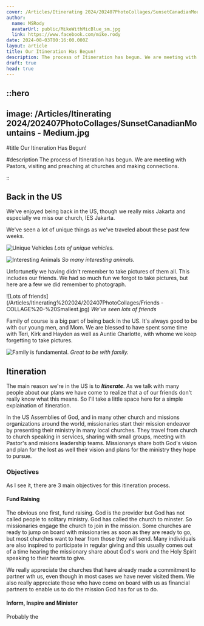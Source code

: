 ```yaml
---
cover: /Articles/Itinerating 2024/202407PhotoCollages/SunsetCanadianMountains - Medium.jpg
author:
  name: MSRody
  avatarUrl: public/MikeWithMicBlue_sm.jpg
  link: https://www.facebook.com/mike.rody
date: 2024-08-03T00:16:00.000Z
layout: article
title: Our Itineration Has Begun!
description: The process of Itineration has begun. We are meeting with Pastors, visiting and preaching at churches and making connections.
draft: true
head: true
---
```


::hero
---
image: /Articles/Itinerating 2024/202407PhotoCollages/SunsetCanadianMountains - Medium.jpg
---
#title
Our Itineration Has Begun!

#description
The process of Itineration has begun. We are meeting with Pastors, visiting and preaching at churches and making connections.

::

## Back in the US

We've enjoyed being back in the US, though we really miss Jakarta and especially we miss our church, IES Jakarta.

We've seen a lot of unique things as we've traveled about these past few weeks.  

![Unique Vehicles](/Articles/Itinerating%202024/202407PhotoCollages/Vehicles%20-COLLAGE%20-%20Smallest.jpg)
*Lots of unique vehicles.*

![Interesting Animals](/Articles/Itinerating%202024/202407PhotoCollages/Animals-COLLAGE%20-%20Smallest.jpg)
*So many interesting animals.*

Unfortunetly we having didn't remember to take pictures of them all. This includes our friends.  We had so much fun we forgot to take pictures, but here are a few we did remember to photograph.

![Lots of friends](/Articles/Itinerating%202024/202407PhotoCollages/Friends -COLLAGE%20-%20Smallest.jpg)
*We've seen lots of friends*


Family of course is a big part of being back in the US. It's always good to be with our young men, and Mom. We are blessed to have spent some time with Teri, Kirk and Hayden as well as Auntie Charlotte, with whome we keep forgetting to take pictures.  

![Family is fundamental.](/Articles/Itinerating%202024/202407PhotoCollages/Family_COLLAGE%20-%20Smallest.jpg)
*Great to be with family.*

## Itineration

The main reason we're in the US is to ***Itinerate***. As we talk with many people about our plans we have come to realize that a of our friends don't really know what this means. So I'll take a little space here for a simple explaination of itineration.

In the US Assemblies of God, and in many other church and missions organizations around the world, missionaries start their mission endeavor by presenting their ministry in many local churches. They travel from church to church speaking in services, sharing with small groups, meeting with Pastor's and misions leadership teams. Missionarys share both God's vision and plan for the lost as well their vision and plans for the ministry they hope to pursue. 

### Objectives

As I see it, there are 3 main objectives for this itineration process.  

#### Fund Raising

The obvious one first, fund raising.  God is the provider but God has not called people to solitary ministry. God has called the church to minster.  So missionaries engage the church to join in the mission.  Some churches are ready to jump on board with missionaries as soon as they are ready to go, but most churches want to hear from those they will send.  Many individuals are also inspired to participate in regular giving and this usually comes out of a time hearing the missionary share about God's work and the Holy Spirit speaking to their hearts to give.

We really appreciate the churches that have already made a commitment to partner wth us, even though in most cases we have never visited them.  We also really appreciate those who have come on board with us as financial partners to enable us to do the mission God has for us to do.

#### Inform, Inspire and Minister

Probably the 

